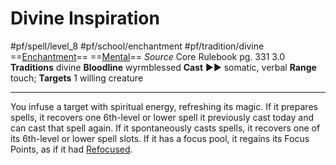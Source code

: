# Divine Inspiration
#pf/spell/level_8 #pf/school/enchantment #pf/tradition/divine
==[Enchantment](../../../Traits/Enchantment.md)== ==[Mental](../../../Traits/Mental.md)==
*Source* Core Rulebook pg. 331 3.0
**Traditions** divine
**Bloodline** wyrmblessed
**Cast** ►► somatic, verbal
**Range** touch; **Targets** 1 willing creature

---
You infuse a target with spiritual energy, refreshing its magic. If it prepares spells, it recovers one 6th-level or lower spell it previously cast today and can cast that spell again. If it spontaneously casts spells, it recovers one of its 6th-level or lower spell slots. If it has a focus pool, it regains its Focus Points, as if it had [Refocused](../../../Activities/Refocus.md).